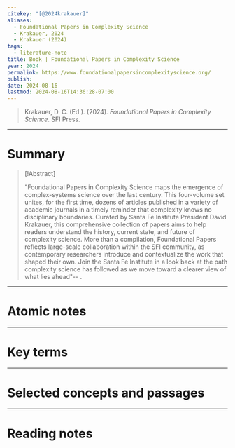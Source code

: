 ```yaml
---
citekey: "[@2024krakauer]"
aliases:
  - Foundational Papers in Complexity Science
  - Krakauer, 2024
  - Krakauer (2024)
tags:
  - literature-note
title: Book | Foundational Papers in Complexity Science
year: 2024
permalink: https://www.foundationalpapersincomplexityscience.org/
publish: 
date: 2024-08-16
lastmod: 2024-08-16T14:36:28-07:00
---
```

> Krakauer, D. C. (Ed.). (2024). _Foundational Papers in Complexity Science_. SFI Press.

---

# Summary

> [!Abstract]
>
> "Foundational Papers in Complexity Science maps the emergence of complex-systems science over the last century. This four-volume set unites, for the first time, dozens of articles published in a variety of academic journals in a timely reminder that complexity knows no disciplinary boundaries. Curated by Santa Fe Institute President David Krakauer, this comprehensive collection of papers aims to help readers understand the history, current state, and future of complexity science. More than a compilation, Foundational Papers reflects large-scale collaboration within the SFI community, as contemporary researchers introduce and contextualize the work that shaped their own. Join the Santa Fe Institute in a look back at the path complexity science has followed as we move toward a clearer view of what lies ahead"--
>.


---

# Atomic notes

---

# Key terms

---

# Selected concepts and passages

---

# Reading notes

